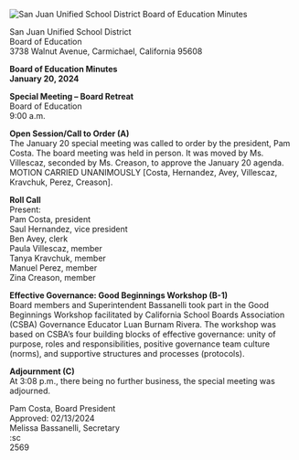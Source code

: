 <!-- Page 1 -->
![San Juan Unified School District Board of Education Minutes](https://example.com/image.png)

San Juan Unified School District  
Board of Education  
3738 Walnut Avenue, Carmichael, California 95608  

**Board of Education Minutes**  
**January 20, 2024**  

**Special Meeting – Board Retreat**  
Board of Education  
9:00 a.m.  

**Open Session/Call to Order (A)**  
The January 20 special meeting was called to order by the president, Pam Costa. The board meeting was held in person. It was moved by Ms. Villescaz, seconded by Ms. Creason, to approve the January 20 agenda. MOTION CARRIED UNANIMOUSLY [Costa, Hernandez, Avey, Villescaz, Kravchuk, Perez, Creason].  

**Roll Call**  
Present:  
Pam Costa, president  
Saul Hernandez, vice president  
Ben Avey, clerk  
Paula Villescaz, member  
Tanya Kravchuk, member  
Manuel Perez, member  
Zina Creason, member  

**Effective Governance: Good Beginnings Workshop (B-1)**  
Board members and Superintendent Bassanelli took part in the Good Beginnings Workshop facilitated by California School Boards Association (CSBA) Governance Educator Luan Burnam Rivera. The workshop was based on CSBA’s four building blocks of effective governance: unity of purpose, roles and responsibilities, positive governance team culture (norms), and supportive structures and processes (protocols).  

**Adjournment (C)**  
At 3:08 p.m., there being no further business, the special meeting was adjourned.  

Pam Costa, Board President  
Approved: 02/13/2024  
Melissa Bassanelli, Secretary  
:sc  
2569
